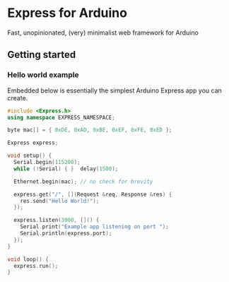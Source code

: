# Express for Arduino
Fast, unopinionated, (very) minimalist web framework for Arduino

## Getting started

### Hello world example

Embedded below is essentially the simplest Arduino Express app you can create. 

```cpp
#include <Express.h>
using namespace EXPRESS_NAMESPACE;

byte mac[] = { 0xDE, 0xAD, 0xBE, 0xEF, 0xFE, 0xED };

Express express;

void setup() {
  Serial.begin(115200);
  while (!Serial) { }  delay(1500);

  Ethernet.begin(mac); // no check for brevity

  express.get("/", [](Request &req, Response &res) {
    res.send("Hello World!");
  });

  express.listen(3000, []() {
    Serial.print("Example app listening on port ");
    Serial.println(express.port);
  });
}

void loop() {
  express.run();
}
```

